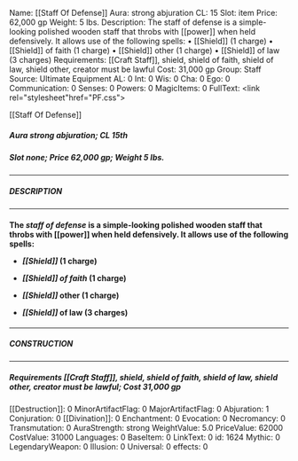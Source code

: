Name: [[Staff Of Defense]]
Aura: strong abjuration
CL: 15
Slot: item
Price: 62,000 gp
Weight: 5 lbs.
Description: The staff of defense is a simple-looking polished wooden staff that throbs with [[power]] when held defensively. It allows use of the following spells: • [[Shield]] (1 charge) • [[Shield]] of faith (1 charge) • [[Shield]] other (1 charge) • [[Shield]] of law (3 charges)
Requirements: [[Craft Staff]], shield, shield of faith, shield of law, shield other, creator must be lawful
Cost: 31,000 gp
Group: Staff
Source: Ultimate Equipment
AL: 0
Int: 0
Wis: 0
Cha: 0
Ego: 0
Communication: 0
Senses: 0
Powers: 0
MagicItems: 0
FullText: <link rel="stylesheet"href="PF.css"><div class="heading"><p class="alignleft">[[Staff Of Defense]]</p><div style="clear: both;"></div></div><div><h5><b>Aura </b>strong abjuration; <b>CL </b>15th</h5><h5><b>Slot </b>none; <b>Price </b>62,000 gp; <b>Weight </b>5 lbs.</h5></div><hr/><div><h5><b>DESCRIPTION</b></h5></div><hr/><div><h4><p>The <i>staff of defense</i> is a simple-looking polished wooden staff that throbs with [[power]] when held defensively. It allows use of the following spells: </p><p><ul><li> <i>[[Shield]]</i> (1 charge) </p><p><li> <i>[[Shield]]</i> <i>of faith</i> (1 charge) </p><p><li> <i>[[Shield]]</i> other (1 charge) </p><p><li> <i>[[Shield]]</i> of law (3 charges)</ul></p></h4></div><hr/><div><h5><b>CONSTRUCTION</b></h5></div><hr/><div><h5><b>Requirements </b>[[Craft Staff]], <i>shield</i>, <i>shield of faith</i>, <i>shield of law</i>, <i>shield other</i>, creator must be lawful; <b>Cost </b>31,000 gp</h5></div>
[[Destruction]]: 0
MinorArtifactFlag: 0
MajorArtifactFlag: 0
Abjuration: 1
Conjuration: 0
[[Divination]]: 0
Enchantment: 0
Evocation: 0
Necromancy: 0
Transmutation: 0
AuraStrength: strong
WeightValue: 5.0
PriceValue: 62000
CostValue: 31000
Languages: 0
BaseItem: 0
LinkText: 0
id: 1624
Mythic: 0
LegendaryWeapon: 0
Illusion: 0
Universal: 0
effects: 0
